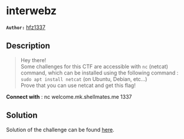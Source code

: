 # interwebz

**`Author:`** [hfz1337](https://github.com/hfz1337)

## Description

> Hey there!  
> Some challenges for this CTF are accessible with `nc` (netcat) command, which can be installed using the following command :  
> `sudo apt install netcat` (on Ubuntu, Debian, etc...)  
> Prove that you can use netcat and get this flag!  

**Connect with** : nc welcome.mk.shellmates.me 1337

## Solution

Solution of the challenge can be found [here](solution/).
